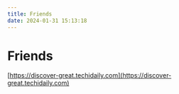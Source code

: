 ```yaml
---
title: Friends
date: 2024-01-31 15:13:18
---
```


# Friends

[https://discover-great.techidaily.com](https://discover-great.techidaily.com)